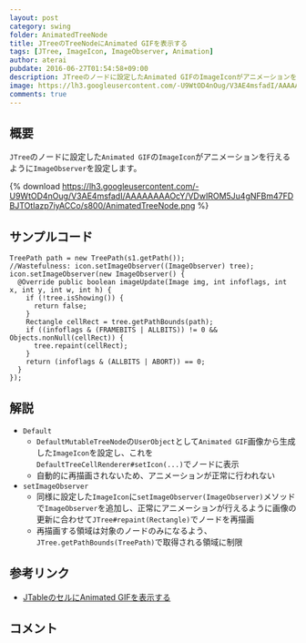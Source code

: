```yaml
---
layout: post
category: swing
folder: AnimatedTreeNode
title: JTreeのTreeNodeにAnimated GIFを表示する
tags: [JTree, ImageIcon, ImageObserver, Animation]
author: aterai
pubdate: 2016-06-27T01:54:58+09:00
description: JTreeのノードに設定したAnimated GIFのImageIconがアニメーションを行えるようにImageObserverを設定します。
image: https://lh3.googleusercontent.com/-U9WtOD4nOug/V3AE4msfadI/AAAAAAAAOcY/VDwIROM5Ju4gNFBm47FDBJTOtIazp7iyACCo/s800/AnimatedTreeNode.png
comments: true
---
```

## 概要
`JTree`のノードに設定した`Animated GIF`の`ImageIcon`がアニメーションを行えるように`ImageObserver`を設定します。

{% download https://lh3.googleusercontent.com/-U9WtOD4nOug/V3AE4msfadI/AAAAAAAAOcY/VDwIROM5Ju4gNFBm47FDBJTOtIazp7iyACCo/s800/AnimatedTreeNode.png %}

## サンプルコード
<pre class="prettyprint"><code>TreePath path = new TreePath(s1.getPath());
//Wastefulness: icon.setImageObserver((ImageObserver) tree);
icon.setImageObserver(new ImageObserver() {
  @Override public boolean imageUpdate(Image img, int infoflags, int x, int y, int w, int h) {
    if (!tree.isShowing()) {
      return false;
    }
    Rectangle cellRect = tree.getPathBounds(path);
    if ((infoflags &amp; (FRAMEBITS | ALLBITS)) != 0 &amp;&amp; Objects.nonNull(cellRect)) {
      tree.repaint(cellRect);
    }
    return (infoflags &amp; (ALLBITS | ABORT)) == 0;
  }
});
</code></pre>

## 解説
- `Default`
    - `DefaultMutableTreeNode`の`UserObject`として`Animated GIF`画像から生成した`ImageIcon`を設定し、これを`DefaultTreeCellRenderer#setIcon(...)`でノードに表示
    - 自動的に再描画されないため、アニメーションが正常に行われない
- `setImageObserver`
    - 同様に設定した`ImageIcon`に`setImageObserver(ImageObserver)`メソッドで`ImageObserver`を追加し、正常にアニメーションが行えるように画像の更新に合わせて`JTree#repaint(Rectangle)`でノードを再描画
    - 再描画する領域は対象のノードのみになるよう、`JTree.getPathBounds(TreePath)`で取得される領域に制限

<!-- dummy comment line for breaking list -->

## 参考リンク
- [JTableのセルにAnimated GIFを表示する](http://ateraimemo.com/Swing/AnimatedIconInTableCell.html)

<!-- dummy comment line for breaking list -->

## コメント
